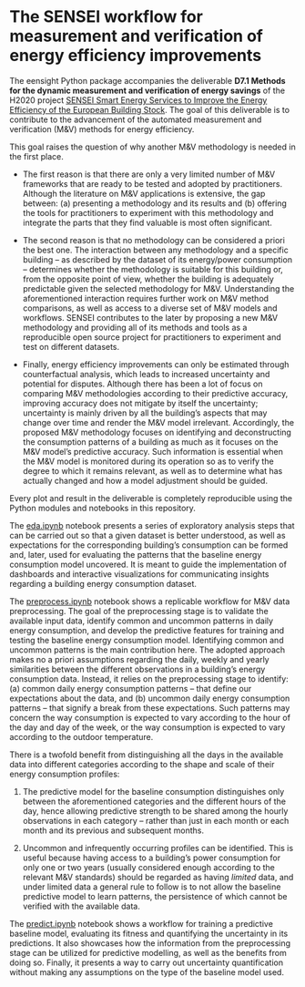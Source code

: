 # The SENSEI workflow for measurement and verification of energy efficiency improvements

The eensight Python package accompanies the deliverable <b>D7.1 Methods for the dynamic measurement and verification of energy savings</b> of the H2020 project [SENSEI Smart Energy Services to Improve the Energy Efficiency of the European Building Stock](https://senseih2020.eu/). The goal of this deliverable is to contribute to the advancement of the automated measurement and verification (M&V) methods for energy efficiency. 

This goal raises the question of why another M&V methodology is needed in the first place. 

* The first reason is that there are only a very limited number of M&V frameworks that are ready to be tested and adopted by practitioners. Although the literature on M&V applications is extensive, the gap between: (a) presenting a methodology and its results and (b) offering the tools for practitioners to experiment with this methodology and integrate the parts that they find valuable is most often significant.

* The second reason is that no methodology can be considered a priori the best one. The interaction between any methodology and a specific building – as described by the dataset of its energy/power consumption – determines whether the methodology is suitable for this building or, from the opposite point of view, whether the building is adequately predictable given the selected methodology for M&V. Understanding the aforementioned interaction requires further work on M&V method comparisons, as well as access to a diverse set of M&V models and workflows. SENSEI contributes to the later by proposing a new M&V methodology and providing all of its methods and tools as a reproducible open source project for practitioners to experiment and test on different datasets.  

* Finally, energy efficiency improvements can only be estimated through counterfactual analysis, which leads to increased uncertainty and potential for disputes. Although there has been a lot of focus on comparing M&V methodologies according to their predictive accuracy, improving accuracy does not mitigate by itself the uncertainty; uncertainty is mainly driven by all the building’s aspects that may change over time and render the M&V model irrelevant. Accordingly, the proposed M&V methodology focuses on identifying and deconstructing the consumption patterns of a building as much as it focuses on the M&V model’s predictive accuracy. Such information is essential when the M&V model is monitored during its operation so as to verify the degree to which it remains relevant, as well as to determine what has actually changed and how a model adjustment should be guided.

Every plot and result in the deliverable is completely reproducible using the Python modules and notebooks in this repository. 

The [eda.ipynb](https://nbviewer.jupyter.org/github/hebes-io/eensight/blob/master/notebooks/eda.ipynb) notebook presents a series of exploratory analysis steps that can be carried out so that a given dataset is better understood, as well as expectations for the corresponding building’s consumption can be formed and, later, used for evaluating the patterns that the baseline energy consumption model uncovered. It is meant to guide the implementation of dashboards and interactive visualizations for communicating insights regarding a building energy consumption dataset. 

The [preprocess.ipynb](https://nbviewer.jupyter.org/github/hebes-io/eensight/blob/master/notebooks/preprocess.ipynb) notebook shows a replicable workflow for M&V data preprocessing. The goal of the preprocessing stage is to validate the available input data, identify common and uncommon patterns in daily energy consumption, and develop the predictive features for training and testing the baseline energy consumption model. Identifying common and uncommon patterns is the main contribution here. The adopted approach makes no a priori assumptions regarding the daily, weekly and yearly similarities between the different observations in a building’s energy consumption data. Instead, it relies on the preprocessing stage to identify: (a) common daily energy consumption patterns – that define our expectations about the data, and (b) uncommon daily energy consumption patterns – that signify a break from these expectations. Such patterns may concern the way consumption is expected to vary according to the hour of the day and day of the week, or the way consumption is expected to vary according to the outdoor temperature.

There is a twofold benefit from distinguishing all the days in the available data into different categories according to the shape and scale of their energy consumption profiles:

1. The predictive model for the baseline consumption distinguishes only between the aforementioned categories and the different hours of the day, hence allowing predictive strength to be shared among the hourly observations in each category – rather than just in each month or each month and its previous and subsequent months. 

2. Uncommon and infrequently occurring profiles can be identified. This is useful because having access to a building’s power consumption for only one or two years (usually considered enough according to the relevant M&V standards) should be regarded as having <i>limited</i> data, and under limited data a general rule to follow is to not allow the baseline predictive model to learn patterns, the persistence of which cannot be verified with the available data.  

The [predict.ipynb](https://nbviewer.jupyter.org/github/hebes-io/eensight/blob/master/notebooks/predict.ipynb) notebook shows a workflow for training a predictive baseline model, evaluating its fitness and quantifying the uncertainty in its predictions. It also showcases how the information from the preprocessing stage can be utilized for predictive modelling, as well as the benefits from doing so. Finally, it presents a way to carry out uncertainty quantification without making any assumptions on the type of the baseline model used.
